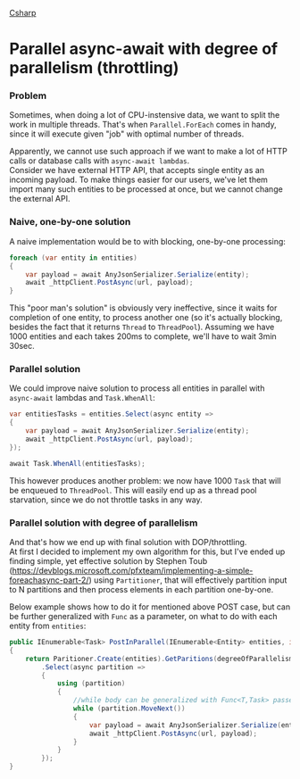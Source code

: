 [Csharp](/languages/csharp)
# Parallel async-await with degree of parallelism (throttling)

### Problem

Sometimes, when doing a lot of CPU-instensive data, we want to split the work in multiple threads. That's when `Parallel.ForEach` comes in handy, since it will execute given "job" with optimal number of threads.

Apparently, we cannot use such approach if we want to make a lot of HTTP calls or database calls with `async-await lambdas`.<br>
Consider we have external HTTP API, that accepts single entity as an incoming payload. To make things easier for our users, we've let them import many such entities to be processed at once, but we cannot change the external API.

### Naive, one-by-one solution

A naive implementation would be to with blocking, one-by-one processing:
```csharp
foreach (var entity in entities)
{
    var payload = await AnyJsonSerializer.Serialize(entity);
    await _httpClient.PostAsync(url, payload);
}
```
This "poor man's solution" is obviously very ineffective, since it waits for completion of one entity, to process another one (so it's actually blocking, besides the fact that it returns `Thread` to `ThreadPool`). Assuming we have 1000 entities and each takes 200ms to complete, we'll have to wait 3min 30sec.

### Parallel solution

We could improve naive solution to process all entities in parallel with `async-await` lambdas and `Task.WhenAll`:
```csharp
var entitiesTasks = entities.Select(async entity => 
{
    var payload = await AnyJsonSerializer.Serialize(entity);
    await _httpClient.PostAsync(url, payload);
});

await Task.WhenAll(entitiesTasks);
```

This however produces another problem: we now have 1000 `Task` that will be enqueued to `ThreadPool`. This will easily end up as a thread pool starvation, since we do not throttle tasks in any way.

### Parallel solution with degree of parallelism

And that's how we end up with final solution with DOP/throttling.<br>
At first I decided to implement my own algorithm for this, but I've ended up finding simple, yet effective solution by Stephen Toub (https://devblogs.microsoft.com/pfxteam/implementing-a-simple-foreachasync-part-2/) using `Partitioner`, that will effectively partition input to N partitions and then process elements in each partition one-by-one.

Below example shows how to do it for mentioned above POST case, but can be further generalized with `Func` as a parameter, on what to do with each entity from `entities`:
```csharp
public IEnumerable<Task> PostInParallel(IEnumerable<Entity> entities, int degreeOfParallelism)
{
    return Paritioner.Create(entities).GetParitions(degreeOfParallelism)
        .Select(async partition => 
        {
            using (partition)
            {
                //while body can be generalized with Func<T,Task> passed as an argument
                while (partition.MoveNext())
                {
                    var payload = await AnyJsonSerializer.Serialize(entity);
                    await _httpClient.PostAsync(url, payload);
                }
            }
        });
}
```
